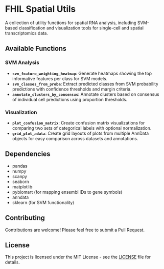 # FHIL Spatial Utils

A collection of utility functions for spatial RNA analysis, including SVM-based classification and visualization tools for single-cell and spatial transcriptomics data.

## Available Functions

### SVM Analysis
- **`svm_feature_weighting_heatmap`**: Generate heatmaps showing the top informative features per class for SVM models.
- **`svm_classes_from_proba`**: Extract predicted classes from SVM probability predictions with confidence thresholds and margin criteria.
- **`annotate_clusters_by_consensus`**: Annotate clusters based on consensus of individual cell predictions using proportion thresholds.

### Visualization
- **`plot_confusion_matrix`**: Create confusion matrix visualizations for comparing two sets of categorical labels with optional normalization.
- **`grid_plot_adata`**: Create grid layouts of plots from multiple AnnData objects for easy comparison across datasets and annotations.

## Dependencies

- pandas
- numpy
- scanpy
- seaborn
- matplotlib
- pybiomart (for mapping ensembl IDs to gene symbols)
- anndata
- sklearn (for SVM functionality)

## Contributing

Contributions are welcome! Please feel free to submit a Pull Request.

## License

This project is licensed under the MIT License - see the [LICENSE](LICENSE) file for details.
